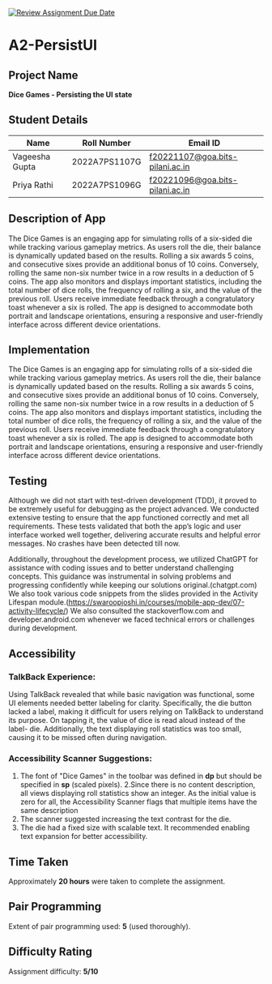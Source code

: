 [![Review Assignment Due Date](https://classroom.github.com/assets/deadline-readme-button-22041afd0340ce965d47ae6ef1cefeee28c7c493a6346c4f15d667ab976d596c.svg)](https://classroom.github.com/a/R_7cjhEg)
# A2-PersistUI

## Project Name
**Dice Games - Persisting the UI state**

## Student Details
| Name | Roll Number | Email ID |
|----------|----------|----------|
| Vageesha Gupta | 2022A7PS1107G | f20221107@goa.bits-pilani.ac.in |
| Priya Rathi | 2022A7PS1096G | f20221096@goa.bits-pilani.ac.in |

## Description of App
The Dice Games is an engaging app for simulating rolls of a six-sided die while tracking various gameplay metrics. As users roll the die, their balance is dynamically updated based on the results. Rolling a six awards 5 coins, and consecutive sixes provide an additional bonus of 10 coins. Conversely, rolling the same non-six number twice in a row results in a deduction of 5 coins. The app also monitors and displays important statistics, including the total number of dice rolls, the frequency of rolling a six, and the value of the previous roll. Users receive immediate feedback through a congratulatory toast whenever a six is rolled. The app is designed to accommodate both portrait and landscape orientations, ensuring a responsive and user-friendly interface across different device orientations.

## Implementation
The Dice Games is an engaging app for simulating rolls of a six-sided die while tracking various gameplay metrics. As users roll the die, their balance is dynamically updated based on the results. Rolling a six awards 5 coins, and consecutive sixes provide an additional bonus of 10 coins. Conversely, rolling the same non-six number twice in a row results in a deduction of 5 coins. The app also monitors and displays important statistics, including the total number of dice rolls, the frequency of rolling a six, and the value of the previous roll. Users receive immediate feedback through a congratulatory toast whenever a six is rolled. The app is designed to accommodate both portrait and landscape orientations, ensuring a responsive and user-friendly interface across different device orientations.

## Testing
Although we did not start with test-driven development (TDD), it proved to be extremely useful for debugging as the project advanced. We conducted extensive testing to ensure that the app functioned correctly and met all requirements. These tests validated that both the app’s logic and user interface worked well together, delivering accurate results and helpful error messages. No crashes have been detected till now.

Additionally, throughout the development process, we utilized ChatGPT for assistance with coding issues and to better understand challenging concepts. This guidance was instrumental in solving problems and progressing confidently while keeping our solutions original.(chatgpt.com)
We also took various code snippets from the slides provided in the Activity Lifespan module.(https://swaroopjoshi.in/courses/mobile-app-dev/07-activity-lifecycle/)
We also consulted the stackoverflow.com and developer.android.com whenever we faced technical errors or challenges during development.

## Accessibility
### TalkBack Experience:
Using TalkBack revealed that while basic navigation was functional, some UI elements needed better labeling for clarity. Specifically, the die button lacked a label, making it difficult for users relying on TalkBack to understand its purpose. On tapping it, the value of dice is read aloud instead of the label- die. Additionally, the text displaying roll statistics was too small, causing it to be missed often during navigation. 

### Accessibility Scanner Suggestions:
1. The font of "Dice Games" in the toolbar was defined in **dp** but should be specified in **sp** (scaled pixels).
2.Since there is no content description, all views displaying roll statistics show an integer. As the initial value is zero for all, the Accessibility Scanner flags that multiple items have the same description
3. The scanner suggested increasing the text contrast for the die.
4. The die had a fixed size with scalable text. It recommended enabling text expansion for better accessibility.
   
## Time Taken
Approximately **20 hours** were taken to complete the assignment.

## Pair Programming
Extent of pair programming used: **5** (used thoroughly).

## Difficulty Rating
Assignment difficulty: **5/10**
